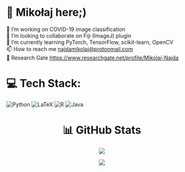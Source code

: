# :punch: Mikołaj here;)
🔭 I’m working on COVID-19 image classification<br>👯 I’m looking to collaborate on Fiji (ImageJ) plugin<br>🌱 I’m currently learning PyTorch, TensorFlow, scikit-learn, OpenCV<br>📫 How to reach me najdamikolaj@protonmail.com<br>📄 Research Gate https://www.researchgate.net/profile/Mikolaj-Najda


# 💻 Tech Stack:
![Python](https://img.shields.io/badge/python-3670A0?style=for-the-badge&logo=python&logoColor=ffdd54)
![LaTeX](https://img.shields.io/badge/latex-%23008080.svg?style=for-the-badge&logo=latex&logoColor=white)
![R](https://img.shields.io/badge/r-%23276DC3.svg?style=for-the-badge&logo=r&logoColor=white) 
![Java](https://img.shields.io/badge/java-%23ED8B00.svg?style=for-the-badge&logo=java&logoColor=white) 

<div align="center">

# 📊 GitHub Stats

![](https://github-readme-streak-stats.herokuapp.com/?user=najdamikolaj00&theme=dark&hide_border=true&background=00000000)

![](https://github-readme-stats.vercel.app/api/top-langs/?username=najdamikolaj00&theme=dark&hide_border=true&include_all_commits=true&count_private=true&layout=compact&bg_color=00000000)

</div>

<!-- Proudly created with GPRM ( https://gprm.itsvg.in ) -->
